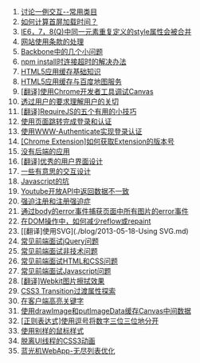 1. [讨论一例交互--常用类目](./blog/2014-05-22-how-to-select-category.md)
1. [如何计算首屏加载时间？](./blog/2014-05-07-first-screen.md)
1. [IE6，7，8(Q)中同一元素重复定义的style属性会被合并](./blog/2014-05-06-IE678-muti-style-attribute.md)
1. [网站使用条款的处理](./blog/2014-05-05-terms-of-use.md)
1. [Backbone中的几个小问题](./blog/2014-05-04-backbone-problems.md)
1. [npm install时连接超时的解决办法](./blog/2013-10-11-Connect-Timeout-When-Npm-Install.md)
1. [HTML5应用缓存基础知识](./blog/2013-09-25-HTML5-Application-Cache-Basic.md)
1. [HTML5应用缓存与百度地图服务](./blog/2013-09-23-HTML5-Application-Cache-and-Baidu-Map-Service.md)
1. [[翻译]使用Chrome开发者工具调试Canvas](./blog/2013-09-20-Canvas-Inspection-using-Chrome-DevTools.md)
1. [透过用户的要求理解用户的关切](./blog/2013-09-16-Why-the-User-Need-this-Feature.md)
1. [[翻译]RequireJS的五个有用的小技巧](./blog/2013-09-12-Five-Helpful-Tips-When-Using-RequireJS.md)
1. [使用页面跳转完成登录和认证](./blog/2013-09-06-Using-Redirect-to-Login-and-Authentication.md)
1. [使用WWW-Authenticate实现登录认证](./blog/2013-09-06-Using-WWW-Authenticate-to-Login-Authentication.md)
1. [[Chrome Extension]如何获取Extension的版本号](./blog/2013-08-26-Get-Version-Info-in-Chrome-Extension.md)
1. [没有后端的应用](./blog/2013-06-30-No-Backend.md)
1. [[翻译]优秀的用户界面设计](./blog/2013-06-28-Good-UI.md)
1. [一些有意思的交互设计](./blog/2013-06-22-Some-Interesting-Interactive.md)
1. [Javascript的坑](./blog/2013-06-20-Javascript-Trick.md)
1. [Youtube开放API中返回数据不一致](./blog/2013-06-09-TotalResults-filed-in-Youtube-Open-API.md)
1. [强迫注册和注册强迫症](./blog/2013-06-07-essay.md)
1. [通过body的error事件捕获页面中所有图片的error事件](./blog/2013-06-06-Events-in-Capture-Phase.md)
1. [在DOM操作中，如何减少reflow或repaint](./blog/2013-05-25-Reduce-reflow-repaint.md)
1. [[翻译]使用SVG](./blog/2013-05-18-Using SVG.md)
1. [常见前端面试jQuery问题](./blog/2013-05-17-jQuery-Interview-Questions.md)
1. [常见前端面试非技术问题](./blog/2013-05-13-Unskilled-Interview-Questions.md)
1. [常见前端面试HTML和CSS问题](./blog/2013-05-13-HTML-CSS-Interview-Questions.md)
1. [常见前端面试Javascript问题](./blog/2013-05-12-Javascript-Interview-Questions.md)
1. [[翻译]Webkit图片擦拭效果](./blog/2013-05-10-Webkit-Image-Wipes.md)
1. [CSS3 Transition过渡属性探索](./blog/2013-04-27-CSS3-Transition-Research.md)
1. [在客户端高亮关键字](./blog/2013-04-24-Highlight-Keywords-in-Client.md)
1. [使用drawImage和putImageData缓存Canvas中间数据](./blog/2013-04-22-Canvas-drawImage-vs-putImageData.md)
1. [[正则表达式]使用逗号将数字三位三位地分开](./blog/2013-04-15-Grouping-Numbers-with-Comma.md)
1. [使用别样的鼠标样式](./blog/2013-04-12-Using-an-Especial-Cursor.md)  
1. [脱离UI线程的CSS3动画](./blog/2013-04-11-CSS-animations-off-the-UI-thread.md)  
1. [蓝光机WebApp-无尽列表优化](./blog/2013-04-07-Blu-ray-Web-App-Endless-List-Optimization.md)
